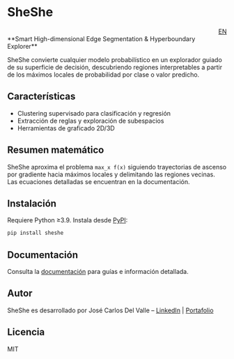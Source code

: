 # SheShe
<div align="right"><a href="README.md">EN</a></div>
**Smart High-dimensional Edge Segmentation & Hyperboundary Explorer**

SheShe convierte cualquier modelo probabilístico en un explorador guiado de su superficie de decisión, descubriendo regiones interpretables a partir de los máximos locales de probabilidad por clase o valor predicho.

## Características
- Clustering supervisado para clasificación y regresión
- Extracción de reglas y exploración de subespacios
- Herramientas de graficado 2D/3D

## Resumen matemático
SheShe aproxima el problema <code>max_x f(x)</code> siguiendo trayectorias de ascenso por gradiente hacia máximos locales y delimitando las regiones vecinas. Las ecuaciones detalladas se encuentran en la documentación.

## Instalación
Requiere Python ≥3.9. Instala desde [PyPI](https://pypi.org/project/sheshe/):

```bash
pip install sheshe
```

## Documentación
Consulta la [documentación](https://jcval94.github.io/SheShe/) para guías e información detallada.

## Autor
SheShe es desarrollado por José Carlos Del Valle – [LinkedIn](https://www.linkedin.com/in/jose-carlos-del-valle/) | [Portafolio](https://jcval94.github.io/Portfolio/)

## Licencia
MIT
